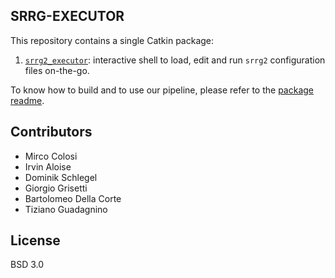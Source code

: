 ## SRRG-EXECUTOR

This repository contains a single Catkin package:

1. [`srrg2_executor`](srrg2_executor): interactive shell to load, edit and run `srrg2` configuration files on-the-go.

To know how to build and to use our pipeline, please refer to the [package readme](srrg2_executor/readme.md).

## Contributors
* Mirco Colosi
* Irvin Aloise
* Dominik Schlegel
* Giorgio Grisetti
* Bartolomeo Della Corte
* Tiziano Guadagnino

## License
BSD 3.0
